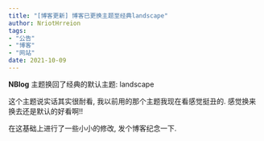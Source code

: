 ```yaml
---
title: "[博客更新] 博客已更换主题至经典landscape"
author: NriotHrreion
tags:
- "公告"
- "博客"
- "网站"
date: 2021-10-09
---
```


**NBlog** 主题换回了经典的默认主题: landscape

这个主题说实话其实很耐看, 我以前用的那个主题我现在看感觉挺丑的. 感觉换来换去还是默认的好看啊!!

在这基础上进行了一些小小的修改, 发个博客纪念一下.
